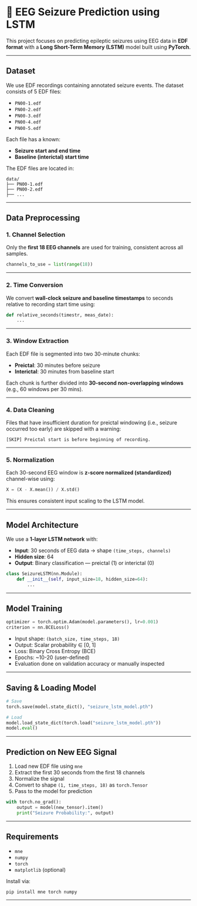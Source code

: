 # 🧠 EEG Seizure Prediction using LSTM

This project focuses on predicting epileptic seizures using EEG data in **EDF format** with a **Long Short-Term Memory (LSTM)** model built using **PyTorch**.

---

##  Dataset

We use EDF recordings containing annotated seizure events. The dataset consists of 5 EDF files:

- `PN00-1.edf`
- `PN00-2.edf`
- `PN00-3.edf`
- `PN00-4.edf`
- `PN00-5.edf`

Each file has a known:

- **Seizure start and end time**
- **Baseline (interictal) start time**

The EDF files are located in:

```
data/
├── PN00-1.edf
├── PN00-2.edf
├── ...
```

---

##  Data Preprocessing

###  1. Channel Selection

Only the **first 18 EEG channels** are used for training, consistent across all samples.

```python
channels_to_use = list(range(18))
```

---

###  2. Time Conversion

We convert **wall-clock seizure and baseline timestamps** to seconds relative to recording start time using:

```python
def relative_seconds(timestr, meas_date):
    ...
```

---

###  3. Window Extraction

Each EDF file is segmented into two 30-minute chunks:

- **Preictal**: 30 minutes before seizure
- **Interictal**: 30 minutes from baseline start

Each chunk is further divided into **30-second non-overlapping windows** (e.g., 60 windows per 30 mins).

---

###  4. Data Cleaning

Files that have insufficient duration for preictal windowing (i.e., seizure occurred too early) are skipped with a warning:

```
[SKIP] Preictal start is before beginning of recording.
```

---

###  5. Normalization

Each 30-second EEG window is **z-score normalized (standardized)** channel-wise using:

```python
X = (X - X.mean()) / X.std()
```

This ensures consistent input scaling to the LSTM model.

---

##  Model Architecture

We use a **1-layer LSTM network** with:

- **Input**: 30 seconds of EEG data → shape `(time_steps, channels)`
- **Hidden size**: 64
- **Output**: Binary classification — preictal (1) or interictal (0)

```python
class SeizureLSTM(nn.Module):
    def __init__(self, input_size=18, hidden_size=64):
        ...
```

---

##  Model Training

```python
optimizer = torch.optim.Adam(model.parameters(), lr=0.001)
criterion = nn.BCELoss()
```

- Input shape: `(batch_size, time_steps, 18)`
- Output: Scalar probability ∈ [0, 1]
- Loss: Binary Cross Entropy (BCE)
- Epochs: \~10-20 (user-defined)
- Evaluation done on validation accuracy or manually inspected

---

##  Saving & Loading Model

```python
# Save
torch.save(model.state_dict(), "seizure_lstm_model.pth")

# Load
model.load_state_dict(torch.load("seizure_lstm_model.pth"))
model.eval()
```

---

##  Prediction on New EEG Signal

1. Load new EDF file using `mne`
2. Extract the first 30 seconds from the first 18 channels
3. Normalize the signal
4. Convert to shape `(1, time_steps, 18)` as `torch.Tensor`
5. Pass to the model for prediction

```python
with torch.no_grad():
    output = model(new_tensor).item()
    print("Seizure Probability:", output)
```

---

##  Requirements

- `mne`
- `numpy`
- `torch`
- `matplotlib` (optional)

Install via:

```bash
pip install mne torch numpy
```

---



